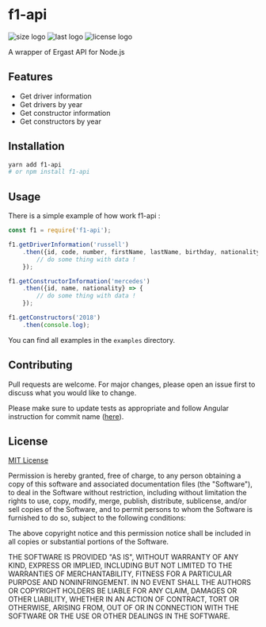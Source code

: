 # f1-api

![size logo](https://img.shields.io/github/languages/code-size/iverly/f1-api)
![last logo](https://img.shields.io/github/last-commit/iverly/f1-api)
![license logo](https://img.shields.io/github/license/iverly/f1-api)

A wrapper of Ergast API for Node.js

## Features

- Get driver information
- Get drivers by year
- Get constructor information
- Get constructors by year

## Installation

```bash
yarn add f1-api
# or npm install f1-api
```

## Usage

There is a simple example of how work f1-api :

```js
const f1 = require('f1-api');

f1.getDriverInformation('russell')
    .then({id, code, number, firstName, lastName, birthday, nationality} => {
        // do some thing with data !
    });

f1.getConstructorInformation('mercedes')
    .then({id, name, nationality} => {
        // do some thing with data !
    });

f1.getConstructors('2018')
    .then(console.log);
```

You can find all examples in the `examples` directory.

## Contributing
Pull requests are welcome. For major changes, please open an issue first to discuss what you would like to change.

Please make sure to update tests as appropriate and follow Angular instruction for commit name ([here](https://github.com/angular/angular/blob/master/CONTRIBUTING.md)).

## License
[MIT License](https://choosealicense.com/licenses/mit/)

Permission is hereby granted, free of charge, to any person obtaining a copy
of this software and associated documentation files (the "Software"), to deal
in the Software without restriction, including without limitation the rights
to use, copy, modify, merge, publish, distribute, sublicense, and/or sell
copies of the Software, and to permit persons to whom the Software is
furnished to do so, subject to the following conditions:

The above copyright notice and this permission notice shall be included in all
copies or substantial portions of the Software.

THE SOFTWARE IS PROVIDED "AS IS", WITHOUT WARRANTY OF ANY KIND, EXPRESS OR
IMPLIED, INCLUDING BUT NOT LIMITED TO THE WARRANTIES OF MERCHANTABILITY,
FITNESS FOR A PARTICULAR PURPOSE AND NONINFRINGEMENT. IN NO EVENT SHALL THE
AUTHORS OR COPYRIGHT HOLDERS BE LIABLE FOR ANY CLAIM, DAMAGES OR OTHER
LIABILITY, WHETHER IN AN ACTION OF CONTRACT, TORT OR OTHERWISE, ARISING FROM,
OUT OF OR IN CONNECTION WITH THE SOFTWARE OR THE USE OR OTHER DEALINGS IN THE
SOFTWARE.